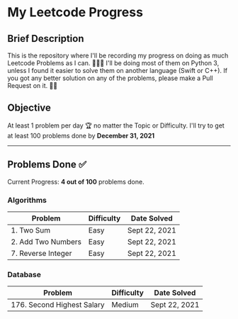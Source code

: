 # My Leetcode Progress

## Brief Description
This is the repository where I'll be recording my progress on doing as much Leetcode Problems as I can. 👨🏽‍💻
I'll be doing most of them on Python 3, unless I found it easier to solve them on another language (Swift or C++).
If you got any better solution on any of the problems, please make a Pull Request on it. 🙌🏽

## Objective
At least 1 problem per day 🏆 no matter the Topic or Difficulty. 
I'll try to get at least 100 problems done by **December 31, 2021**

<hr>

## Problems Done ✅
Current Progress: **4 out of 100** problems done.

### Algorithms
Problem                | Difficulty | Date Solved
---------------------- | ---------- | -----------
1\. Two Sum            | Easy       | Sept 22, 2021
2\. Add Two Numbers    | Easy       | Sept 22, 2021
7\. Reverse Integer    | Easy       | Sept 22, 2021

### Database
Problem                     | Difficulty | Date Solved
--------------------------- | ---------- | -----------
176\. Second Highest Salary | Medium     | Sept 22, 2021


